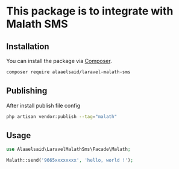 # This package is to integrate with Malath SMS

## Installation

You can install the package via [Composer](https://getcomposer.org).

```bash
composer require alaaelsaid/laravel-malath-sms
```
## Publishing

After install publish file config

```bash
php artisan vendor:publish --tag="malath"
```

## Usage

```php
use Alaaelsaid\LaravelMalathSms\Facade\Malath;

Malath::send('9665xxxxxxxx', 'hello, world !');

